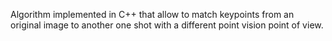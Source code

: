 Algorithm implemented in C++ that allow to match keypoints from an original image to another one shot with a different point vision point of view.
